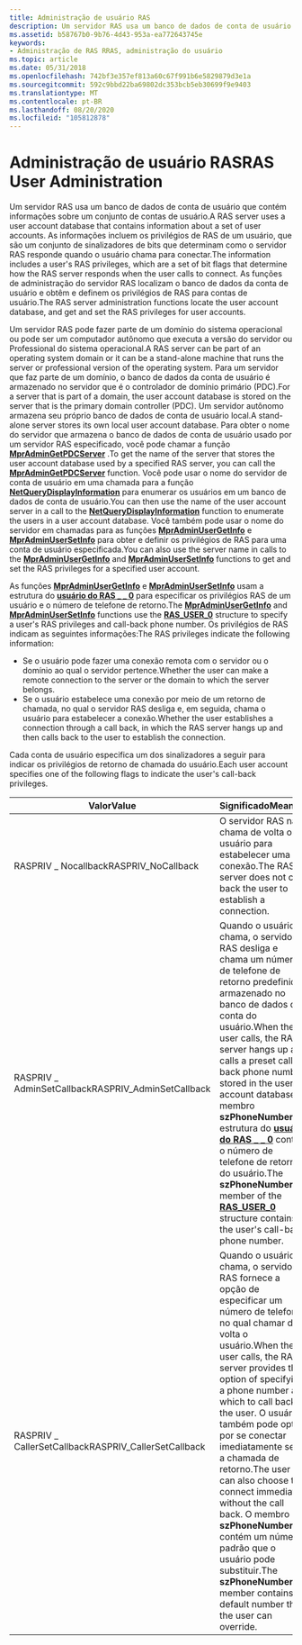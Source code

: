 ```yaml
---
title: Administração de usuário RAS
description: Um servidor RAS usa um banco de dados de conta de usuário que contém informações sobre um conjunto de contas de usuário.
ms.assetid: b58767b0-9b76-4d43-953a-ea772643745e
keywords:
- Administração de RAS RRAS, administração do usuário
ms.topic: article
ms.date: 05/31/2018
ms.openlocfilehash: 742bf3e357ef813a60c67f991b6e5829879d3e1a
ms.sourcegitcommit: 592c9bbd22ba69802dc353bcb5eb30699f9e9403
ms.translationtype: MT
ms.contentlocale: pt-BR
ms.lasthandoff: 08/20/2020
ms.locfileid: "105812878"
---
```

# <a name="ras-user-administration"></a><span data-ttu-id="2f437-104">Administração de usuário RAS</span><span class="sxs-lookup"><span data-stu-id="2f437-104">RAS User Administration</span></span>

<span data-ttu-id="2f437-105">Um servidor RAS usa um banco de dados de conta de usuário que contém informações sobre um conjunto de contas de usuário.</span><span class="sxs-lookup"><span data-stu-id="2f437-105">A RAS server uses a user account database that contains information about a set of user accounts.</span></span> <span data-ttu-id="2f437-106">As informações incluem os privilégios de RAS de um usuário, que são um conjunto de sinalizadores de bits que determinam como o servidor RAS responde quando o usuário chama para conectar.</span><span class="sxs-lookup"><span data-stu-id="2f437-106">The information includes a user's RAS privileges, which are a set of bit flags that determine how the RAS server responds when the user calls to connect.</span></span> <span data-ttu-id="2f437-107">As funções de administração do servidor RAS localizam o banco de dados da conta de usuário e obtêm e definem os privilégios de RAS para contas de usuário.</span><span class="sxs-lookup"><span data-stu-id="2f437-107">The RAS server administration functions locate the user account database, and get and set the RAS privileges for user accounts.</span></span>

<span data-ttu-id="2f437-108">Um servidor RAS pode fazer parte de um domínio do sistema operacional ou pode ser um computador autônomo que executa a versão do servidor ou Professional do sistema operacional.</span><span class="sxs-lookup"><span data-stu-id="2f437-108">A RAS server can be part of an operating system domain or it can be a stand-alone machine that runs the server or professional version of the operating system.</span></span> <span data-ttu-id="2f437-109">Para um servidor que faz parte de um domínio, o banco de dados da conta de usuário é armazenado no servidor que é o controlador de domínio primário (PDC).</span><span class="sxs-lookup"><span data-stu-id="2f437-109">For a server that is part of a domain, the user account database is stored on the server that is the primary domain controller (PDC).</span></span> <span data-ttu-id="2f437-110">Um servidor autônomo armazena seu próprio banco de dados de conta de usuário local.</span><span class="sxs-lookup"><span data-stu-id="2f437-110">A stand-alone server stores its own local user account database.</span></span> <span data-ttu-id="2f437-111">Para obter o nome do servidor que armazena o banco de dados de conta de usuário usado por um servidor RAS especificado, você pode chamar a função [**MprAdminGetPDCServer**](/windows/desktop/api/Mprapi/nf-mprapi-mpradmingetpdcserver) .</span><span class="sxs-lookup"><span data-stu-id="2f437-111">To get the name of the server that stores the user account database used by a specified RAS server, you can call the [**MprAdminGetPDCServer**](/windows/desktop/api/Mprapi/nf-mprapi-mpradmingetpdcserver) function.</span></span> <span data-ttu-id="2f437-112">Você pode usar o nome do servidor de conta de usuário em uma chamada para a função [**NetQueryDisplayInformation**](/windows/win32/api/lmaccess/nf-lmaccess-netquerydisplayinformation) para enumerar os usuários em um banco de dados de conta de usuário.</span><span class="sxs-lookup"><span data-stu-id="2f437-112">You can then use the name of the user account server in a call to the [**NetQueryDisplayInformation**](/windows/win32/api/lmaccess/nf-lmaccess-netquerydisplayinformation) function to enumerate the users in a user account database.</span></span> <span data-ttu-id="2f437-113">Você também pode usar o nome do servidor em chamadas para as funções [**MprAdminUserGetInfo**](/windows/desktop/api/Mprapi/nf-mprapi-mpradminusergetinfo) e [**MprAdminUserSetInfo**](/windows/desktop/api/Mprapi/nf-mprapi-mpradminusersetinfo) para obter e definir os privilégios de RAS para uma conta de usuário especificada.</span><span class="sxs-lookup"><span data-stu-id="2f437-113">You can also use the server name in calls to the [**MprAdminUserGetInfo**](/windows/desktop/api/Mprapi/nf-mprapi-mpradminusergetinfo) and [**MprAdminUserSetInfo**](/windows/desktop/api/Mprapi/nf-mprapi-mpradminusersetinfo) functions to get and set the RAS privileges for a specified user account.</span></span>

<span data-ttu-id="2f437-114">As funções [**MprAdminUserGetInfo**](/windows/desktop/api/Mprapi/nf-mprapi-mpradminusergetinfo) e [**MprAdminUserSetInfo**](/windows/desktop/api/Mprapi/nf-mprapi-mpradminusersetinfo) usam a estrutura do [**usuário do RAS \_ \_ 0**](/windows/desktop/api/Mprapi/ns-mprapi-ras_user_0) para especificar os privilégios RAS de um usuário e o número de telefone de retorno.</span><span class="sxs-lookup"><span data-stu-id="2f437-114">The [**MprAdminUserGetInfo**](/windows/desktop/api/Mprapi/nf-mprapi-mpradminusergetinfo) and [**MprAdminUserSetInfo**](/windows/desktop/api/Mprapi/nf-mprapi-mpradminusersetinfo) functions use the [**RAS\_USER\_0**](/windows/desktop/api/Mprapi/ns-mprapi-ras_user_0) structure to specify a user's RAS privileges and call-back phone number.</span></span> <span data-ttu-id="2f437-115">Os privilégios de RAS indicam as seguintes informações:</span><span class="sxs-lookup"><span data-stu-id="2f437-115">The RAS privileges indicate the following information:</span></span>

-   <span data-ttu-id="2f437-116">Se o usuário pode fazer uma conexão remota com o servidor ou o domínio ao qual o servidor pertence.</span><span class="sxs-lookup"><span data-stu-id="2f437-116">Whether the user can make a remote connection to the server or the domain to which the server belongs.</span></span>
-   <span data-ttu-id="2f437-117">Se o usuário estabelece uma conexão por meio de um retorno de chamada, no qual o servidor RAS desliga e, em seguida, chama o usuário para estabelecer a conexão.</span><span class="sxs-lookup"><span data-stu-id="2f437-117">Whether the user establishes a connection through a call back, in which the RAS server hangs up and then calls back to the user to establish the connection.</span></span>

<span data-ttu-id="2f437-118">Cada conta de usuário especifica um dos sinalizadores a seguir para indicar os privilégios de retorno de chamada do usuário.</span><span class="sxs-lookup"><span data-stu-id="2f437-118">Each user account specifies one of the following flags to indicate the user's call-back privileges.</span></span>



| <span data-ttu-id="2f437-119">Valor</span><span class="sxs-lookup"><span data-stu-id="2f437-119">Value</span></span>                      | <span data-ttu-id="2f437-120">Significado</span><span class="sxs-lookup"><span data-stu-id="2f437-120">Meaning</span></span>                                                                                                                                                                                                                                                                        |
|----------------------------|--------------------------------------------------------------------------------------------------------------------------------------------------------------------------------------------------------------------------------------------------------------------------------|
| <span data-ttu-id="2f437-121">RASPRIV \_ Nocallback</span><span class="sxs-lookup"><span data-stu-id="2f437-121">RASPRIV\_NoCallback</span></span>        | <span data-ttu-id="2f437-122">O servidor RAS não chama de volta o usuário para estabelecer uma conexão.</span><span class="sxs-lookup"><span data-stu-id="2f437-122">The RAS server does not call back the user to establish a connection.</span></span>                                                                                                                                                                                                          |
| <span data-ttu-id="2f437-123">RASPRIV \_ AdminSetCallback</span><span class="sxs-lookup"><span data-stu-id="2f437-123">RASPRIV\_AdminSetCallback</span></span>  | <span data-ttu-id="2f437-124">Quando o usuário chama, o servidor RAS desliga e chama um número de telefone de retorno predefinido armazenado no banco de dados da conta do usuário.</span><span class="sxs-lookup"><span data-stu-id="2f437-124">When the user calls, the RAS server hangs up and calls a preset call-back phone number stored in the user account database.</span></span> <span data-ttu-id="2f437-125">O membro **szPhoneNumber** da estrutura do [**usuário do RAS \_ \_ 0**](/windows/desktop/api/Mprapi/ns-mprapi-ras_user_0) contém o número de telefone de retorno do usuário.</span><span class="sxs-lookup"><span data-stu-id="2f437-125">The **szPhoneNumber** member of the [**RAS\_USER\_0**](/windows/desktop/api/Mprapi/ns-mprapi-ras_user_0) structure contains the user's call-back phone number.</span></span>                       |
| <span data-ttu-id="2f437-126">RASPRIV \_ CallerSetCallback</span><span class="sxs-lookup"><span data-stu-id="2f437-126">RASPRIV\_CallerSetCallback</span></span> | <span data-ttu-id="2f437-127">Quando o usuário chama, o servidor RAS fornece a opção de especificar um número de telefone no qual chamar de volta o usuário.</span><span class="sxs-lookup"><span data-stu-id="2f437-127">When the user calls, the RAS server provides the option of specifying a phone number at which to call back the user.</span></span> <span data-ttu-id="2f437-128">O usuário também pode optar por se conectar imediatamente sem a chamada de retorno.</span><span class="sxs-lookup"><span data-stu-id="2f437-128">The user can also choose to connect immediately without the call back.</span></span> <span data-ttu-id="2f437-129">O membro **szPhoneNumber** contém um número padrão que o usuário pode substituir.</span><span class="sxs-lookup"><span data-stu-id="2f437-129">The **szPhoneNumber** member contains a default number that the user can override.</span></span> |



 

 

 